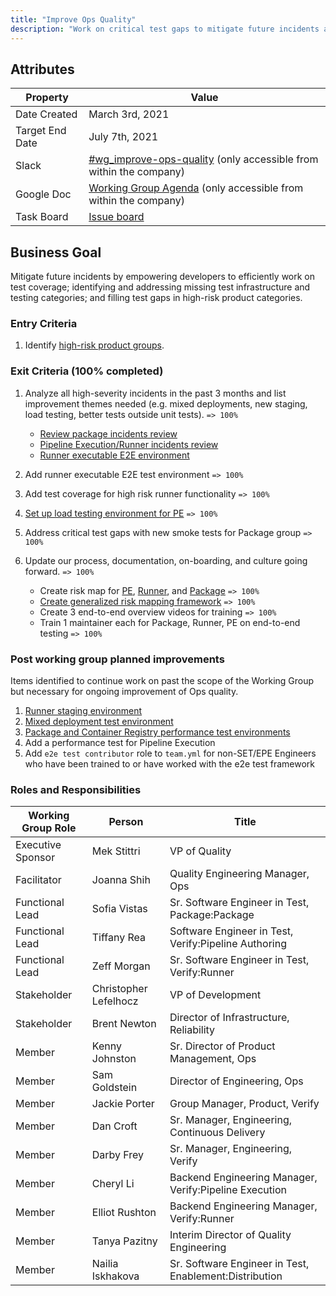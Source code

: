 ```yaml
---
title: "Improve Ops Quality"
description: "Work on critical test gaps to mitigate future incidents and empower developers to efficiently work on test coverage"
---
```


## Attributes

| Property        | Value           |
|-----------------|-----------------|
| Date Created    | March 3rd, 2021 |
| Target End Date | July 7th, 2021  |
| Slack           | [#wg_improve-ops-quality](https://join.slack.com/share/zt-mvpz7iqd-JHTWucxR3YiCayWM~A25Vg) (only accessible from within the company) |
| Google Doc      | [Working Group Agenda](https://docs.google.com/document/d/11iNJ9-KslGfDr6NtVeimLNSa1kWK_2k4uc2wxS4Baw4/edit) (only accessible from within the company) |
| Task Board      | [Issue board](https://gitlab.com/groups/gitlab-org/-/boards/2448760) |

## Business Goal

Mitigate future incidents by empowering developers to efficiently work on test coverage; identifying and addressing missing test infrastructure and testing categories; and filling test gaps in high-risk product categories.

### Entry Criteria

1. Identify [high-risk product groups](https://gitlab.com/gitlab-com/www-gitlab-com/-/merge_requests/76328).

### Exit Criteria (100% completed)

1. Analyze all high-severity incidents in the past 3 months and list improvement themes needed (e.g. mixed deployments, new staging, load testing, better tests outside unit tests). `=> 100%`

   - [Review package incidents review](https://gitlab.com/gitlab-org/gitlab/-/issues/323340)
   - [Pipeline Execution/Runner incidents review](https://gitlab.com/gitlab-org/gitlab/-/issues/324364)
   - [Runner executable E2E environment](https://gitlab.com/gitlab-org/ci-cd/tests/runner-incept)

1. Add runner executable E2E test environment `=> 100%`
1. Add test coverage for high risk runner functionality `=> 100%`
1. [Set up load testing environment for PE](https://gitlab.com/gitlab-org/quality/team-tasks/-/issues/832) `=> 100%`
1. Address critical test gaps with new smoke tests for Package group `=> 100%`
1. Update our process, documentation, on-boarding, and culture going forward. `=> 100%`

   - Create risk map for [PE](/handbook/engineering/devops/ops/verify/pipeline-execution/risk-map/), [Runner](/handbook/engineering/devops/ops/verify/runner/risk-map/), and [Package](https://gitlab-org.gitlab.io/ci-cd/package-stage/risk-mapping/) `=> 100%`
   - [Create generalized risk mapping framework](https://gitlab.com/gitlab-com/www-gitlab-com/-/merge_requests/83300) `=> 100%`
   - Create 3 end-to-end overview videos for training `=> 100%`
   - Train 1 maintainer each for Package, Runner, PE on end-to-end testing `=> 100%`

### Post working group planned improvements

Items identified to continue work on past the scope of the Working Group but necessary for ongoing improvement of Ops quality.

1. [Runner staging environment](https://gitlab.com/gitlab-org/gitlab-runner/-/issues/27684)
1. [Mixed deployment test environment](https://gitlab.com/gitlab-org/quality/team-tasks/-/issues/888)
1. [Package and Container Registry performance test environments](https://gitlab.com/gitlab-org/gitlab/-/issues/328209)
1. Add a performance test for Pipeline Execution
1. Add `e2e test contributor` role to `team.yml` for non-SET/EPE Engineers who have been trained to or have worked with the e2e test framework

### Roles and Responsibilities

| Working Group Role    | Person                | Title                          |
|-----------------------|-----------------------|--------------------------------|
| Executive Sponsor     | Mek Stittri           | VP of Quality            |
| Facilitator           | Joanna Shih           | Quality Engineering Manager, Ops |
| Functional Lead       | Sofia Vistas          | Sr. Software Engineer in Test, Package:Package |
| Functional Lead       | Tiffany Rea           | Software Engineer in Test, Verify:Pipeline Authoring |
| Functional Lead       | Zeff Morgan           | Sr. Software Engineer in Test, Verify:Runner |
| Stakeholder           | Christopher Lefelhocz | VP of Development              |
| Stakeholder           | Brent Newton          | Director of Infrastructure, Reliability |
| Member                | Kenny Johnston        | Sr. Director of Product Management, Ops |
| Member                | Sam Goldstein         | Director of Engineering, Ops   |
| Member                | Jackie Porter         | Group Manager, Product, Verify   |
| Member                | Dan Croft             | Sr. Manager, Engineering, Continuous Delivery |
| Member                | Darby Frey            | Sr. Manager, Engineering, Verify |
| Member                | Cheryl Li             | Backend Engineering Manager, Verify:Pipeline Execution |
| Member                | Elliot Rushton        | Backend Engineering Manager, Verify:Runner |
| Member                | Tanya Pazitny         | Interim Director of Quality Engineering |
| Member                | Nailia Iskhakova      | Sr. Software Engineer in Test, Enablement:Distribution |
